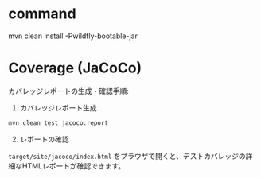 # command

mvn clean install -Pwildfly-bootable-jar

# Coverage (JaCoCo)

カバレッジレポートの生成・確認手順:

1. カバレッジレポート生成

```sh
mvn clean test jacoco:report
```

2. レポートの確認

`target/site/jacoco/index.html` をブラウザで開くと、テストカバレッジの詳細なHTMLレポートが確認できます。
